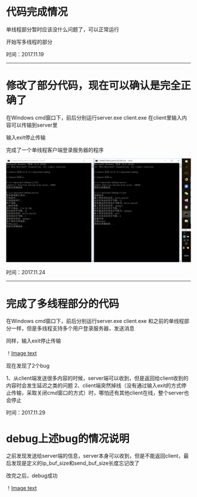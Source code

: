 # 代码完成情况

单线程部分暂时应该没什么问题了，可以正常运行

开始写多线程的部分

时间：2017.11.19

---

# 修改了部分代码，现在可以确认是完全正确了

在Windows cmd窗口下，前后分别运行server.exe client.exe 在client里输入内容可以传输到server里

输入exit停止传输

完成了一个单线程客户端登录服务器的程序

![Image text](https://github.com/shangli-cuc/picture/blob/master/%E5%8D%95%E7%BA%BF%E7%A8%8BWindows-Socket%E8%BF%90%E8%A1%8C.png)

时间：2017.11.24

---

# 完成了多线程部分的代码

在Windows cmd窗口下，前后分别运行server.exe client.exe 和之前的单线程部分一样，但是多线程支持多个用户登录服务器，发送消息

同样，输入exit停止传输

！[Image text](https://github.com/shangli-cuc/picture/blob/master/%E5%A4%9A%E7%94%A8%E6%88%B7Windows-Socket%E8%BF%90%E8%A1%8C.png)

现在发现了2个bug

1、从client端发送很多内容的时候，server端可以收到，但是返回给client收到的内容时会发生延迟之类的问题
2、client端突然掉线（没有通过输入exit的方式停止传输，采取关闭cmd窗口的方式）时，哪怕还有其他client在线，整个server也会停止

时间：2017.11.29

# debug上述bug的情况说明

之前发现发送给server端的信息，server本身可以收到，但是不能返回client，最后发现是定义的ip_buf_size和send_buf_size长度忘记改了

改完之后，debug成功

！[Image text](https://github.com/shangli-cuc/picture/blob/master/%E5%A4%9A%E7%BA%BF%E7%A8%8B%E7%99%BB%E5%BD%95%E6%9C%8D%E5%8A%A1%E5%99%A8debug.png)


